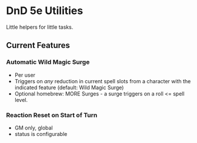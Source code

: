 # DnD 5e Utilities
Little helpers for little tasks.

## Current Features

### Automatic Wild Magic Surge
- Per user
- Triggers on *any* reduction in current spell slots from a character with the indicated feature (default: Wild Magic Surge)
- Optional homebrew: MORE Surges - a surge triggers on a roll <= spell level.
### Reaction Reset on Start of Turn
- GM only, global
- status is configurable
